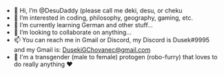 - 👋 Hi, I’m @DesuDaddy (please call me deki, desu, or cheku
- 👀 I’m interested in coding, philosophy, geography, gaming, etc.
- 🌱 I’m currently learning German and other stuff...
- 💞️ I’m looking to collaborate on anything...
- 📫 You can reach me in Gmail or Discord, my Discord is Dusek#9995 and my Gmail is: DusekiGChovanec@gmail.com
- 💌 I'm a transgender (male to female) protogen (robo-furry) that loves to do really anything ❤️

<!---
DesuDaddy/DesuDaddy is a ✨ special ✨ repository because its `README.md` (this file) appears on your GitHub profile.
You can click the Preview link to take a look at your changes.
--->

